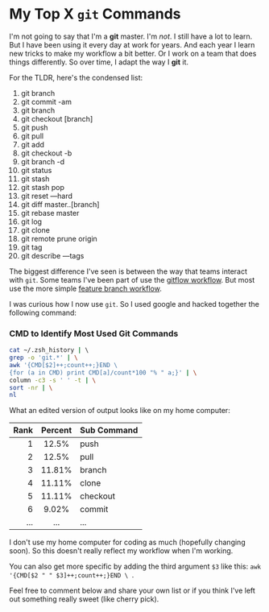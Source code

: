 # My Top X `git` Commands

I'm not going to say that I'm a **git** master. I'm *not*. I still have a lot to learn. But I have been using it every day at work for years. And each year I learn new tricks to make my workflow a bit better. Or I work on a team that does things differently. So over time, I adapt the way I **git** it. 

For the TLDR, here's the condensed list:

1. git branch
2. git commit -am
3. git branch
4. git checkout [branch]
5. git push
6. git pull
7. git add
8. git checkout -b
9. git branch -d
10. git status
11. git stash
12. git stash pop
13. git reset —hard
14. git diff master..[branch]
15. git rebase master
16. git log
17. git clone
18. git remote prune origin
19. git tag
20. git describe —tags

The biggest difference I've seen is between the way that teams interact with `git`. Some teams I've been part of use the [gitflow workflow](https://www.atlassian.com/git/tutorials/comparing-workflows/gitflow-workflow). But most use the more simple [feature branch workflow](https://www.atlassian.com/git/tutorials/comparing-workflows/feature-branch-workflow). 

I was curious how I now use `git`. So I used google and hacked together the following command:

### CMD to Identify Most Used Git Commands
```bash
cat ~/.zsh_history | \ 
grep -o 'git.*' | \
awk '{CMD[$2]++;count++;}END \ 
{for (a in CMD) print CMD[a]/count*100 "% " a;}' | \
column -c3 -s ' ' -t | \
sort -nr | \
nl
```

What an edited version of output looks like on my home computer:

| Rank | Percent | Sub Command |
|--:|:-:|:--|
|     1 |  12.5%     | push
|     2 |  12.5%     | pull
|     3 |  11.81%  | branch
|     4 |  11.11%  | clone
|     5 |  11.11%  | checkout
|     6 |  9.02%  | commit
| ... | ... | ... |




I don't use my home computer for coding as much (hopefully changing soon). So this doesn't really reflect my workflow when I'm working. 


You can also get more specific by adding the third argument `$3` like this: `awk '{CMD[$2 " " $3]++;count++;}END \ `. 




Feel free to comment below and share your own list or if you think I've left out something really sweet (like cherry pick).